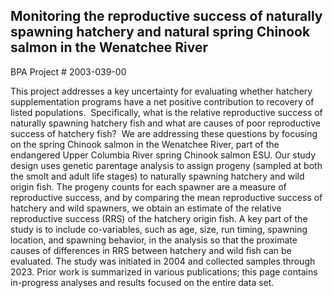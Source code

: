 ## Monitoring the reproductive success of naturally spawning hatchery and natural spring Chinook salmon in the Wenatchee River

BPA Project \# 2003-039-00

This project addresses a key uncertainty for evaluating whether hatchery supplementation programs have a net positive contribution to recovery of listed populations.  Specifically, what is the relative reproductive success of naturally spawning hatchery fish and what are causes of poor reproductive success of hatchery fish?  We are addressing these questions by focusing on the spring Chinook salmon in the Wenatchee River, part of the endangered Upper Columbia River spring Chinook salmon ESU. Our study design uses genetic parentage analysis to assign progeny (sampled at both the smolt and adult life stages) to naturally spawning hatchery and wild origin fish. The progeny counts for each spawner are a measure of reproductive success, and by comparing the mean reproductive success of hatchery and wild spawners, we obtain an estimate of the relative reproductive success (RRS) of the hatchery origin fish. A key part of the study is to include co-variables, such as age, size, run timing, spawning location, and spawning behavior, in the analysis so that the proximate causes of differences in RRS between hatchery and wild fish can be evaluated. The study was initiated in 2004 and collected samples through 2023. Prior work is summarized in various publications; this page contains in-progress analyses and results focused on the entire data set.
